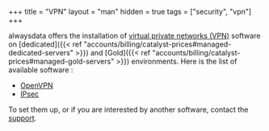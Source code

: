 +++
title = "VPN"
layout = "man"
hidden = true
tags = ["security", "vpn"]
+++

alwaysdata offers the installation of [virtual private networks (VPN)](https://en.wikipedia.org/wiki/Virtual_private_network) software on [dedicated]({{< ref "accounts/billing/catalyst-prices#managed-dedicated-servers" >}}) and [Gold]({{< ref "accounts/billing/catalyst-prices#managed-gold-servers" >}}) environments. Here is the list of available software :

- [OpenVPN](https://openvpn.net/index.php/open-source.html)
- [IPsec](https://en.wikipedia.org/wiki/IPsec)

To set them up, or if you are interested by another software, contact the [support](https://admin.alwaysdata.com/support/add).
